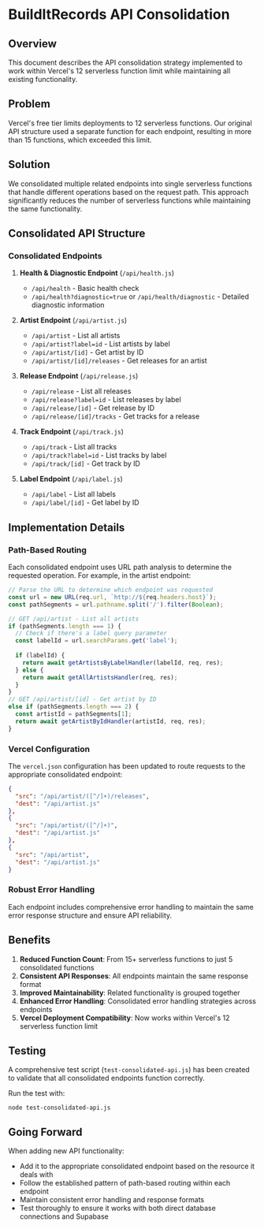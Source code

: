 # BuildItRecords API Consolidation

## Overview
This document describes the API consolidation strategy implemented to work within Vercel's 12 serverless function limit while maintaining all existing functionality.

## Problem
Vercel's free tier limits deployments to 12 serverless functions. Our original API structure used a separate function for each endpoint, resulting in more than 15 functions, which exceeded this limit.

## Solution
We consolidated multiple related endpoints into single serverless functions that handle different operations based on the request path. This approach significantly reduces the number of serverless functions while maintaining the same functionality.

## Consolidated API Structure

### Consolidated Endpoints

1. **Health & Diagnostic Endpoint** (`/api/health.js`)
   - `/api/health` - Basic health check
   - `/api/health?diagnostic=true` or `/api/health/diagnostic` - Detailed diagnostic information

2. **Artist Endpoint** (`/api/artist.js`)
   - `/api/artist` - List all artists
   - `/api/artist?label=id` - List artists by label
   - `/api/artist/[id]` - Get artist by ID
   - `/api/artist/[id]/releases` - Get releases for an artist

3. **Release Endpoint** (`/api/release.js`)
   - `/api/release` - List all releases
   - `/api/release?label=id` - List releases by label
   - `/api/release/[id]` - Get release by ID
   - `/api/release/[id]/tracks` - Get tracks for a release

4. **Track Endpoint** (`/api/track.js`)
   - `/api/track` - List all tracks
   - `/api/track?label=id` - List tracks by label
   - `/api/track/[id]` - Get track by ID

5. **Label Endpoint** (`/api/label.js`)
   - `/api/label` - List all labels
   - `/api/label/[id]` - Get label by ID

## Implementation Details

### Path-Based Routing
Each consolidated endpoint uses URL path analysis to determine the requested operation. For example, in the artist endpoint:

```javascript
// Parse the URL to determine which endpoint was requested
const url = new URL(req.url, `http://${req.headers.host}`);
const pathSegments = url.pathname.split('/').filter(Boolean);

// GET /api/artist - List all artists
if (pathSegments.length === 1) {
  // Check if there's a label query parameter
  const labelId = url.searchParams.get('label');
  
  if (labelId) {
    return await getArtistsByLabelHandler(labelId, req, res);
  } else {
    return await getAllArtistsHandler(req, res);
  }
}
// GET /api/artist/[id] - Get artist by ID
else if (pathSegments.length === 2) {
  const artistId = pathSegments[1];
  return await getArtistByIdHandler(artistId, req, res);
}
```

### Vercel Configuration
The `vercel.json` configuration has been updated to route requests to the appropriate consolidated endpoint:

```json
{
  "src": "/api/artist/([^/]+)/releases",
  "dest": "/api/artist.js"
},
{
  "src": "/api/artist/([^/]+)",
  "dest": "/api/artist.js"
},
{
  "src": "/api/artist",
  "dest": "/api/artist.js"
}
```

### Robust Error Handling
Each endpoint includes comprehensive error handling to maintain the same error response structure and ensure API reliability.

## Benefits

1. **Reduced Function Count**: From 15+ serverless functions to just 5 consolidated functions
2. **Consistent API Responses**: All endpoints maintain the same response format
3. **Improved Maintainability**: Related functionality is grouped together
4. **Enhanced Error Handling**: Consolidated error handling strategies across endpoints
5. **Vercel Deployment Compatibility**: Now works within Vercel's 12 serverless function limit

## Testing

A comprehensive test script (`test-consolidated-api.js`) has been created to validate that all consolidated endpoints function correctly.

Run the test with:
```
node test-consolidated-api.js
```

## Going Forward

When adding new API functionality:
- Add it to the appropriate consolidated endpoint based on the resource it deals with
- Follow the established pattern of path-based routing within each endpoint
- Maintain consistent error handling and response formats
- Test thoroughly to ensure it works with both direct database connections and Supabase
